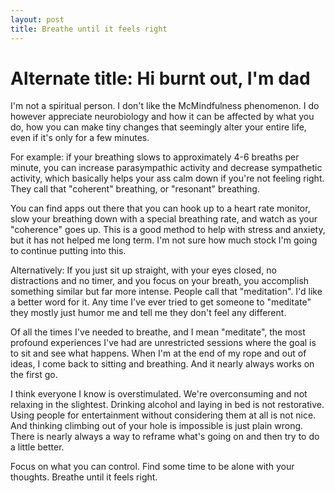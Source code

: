 ```yaml
---
layout: post
title: Breathe until it feels right
---
```


# Alternate title: Hi burnt out, I'm dad

I'm not a spiritual person. I don't like the McMindfulness phenomenon. I do however appreciate neurobiology and how it can be affected by what you do, how you can make tiny changes that seemingly alter your entire life, even if it's only for a few minutes.

For example: if your breathing slows to approximately 4-6 breaths per minute, you can increase parasympathic activity and decrease sympathetic activity, which basically helps your ass calm down if you're not feeling right. They call that "coherent" breathing, or "resonant" breathing.

You can find apps out there that you can hook up to a heart rate monitor, slow your breathing down with a special breathing rate, and watch as your "coherence" goes up. This is a good method to help with stress and anxiety, but it has not helped me long term. I'm not sure how much stock I'm going to continue putting into this.

Alternatively: If you just sit up straight, with your eyes closed, no distractions and no timer, and you focus on your breath, you accomplish something similar but far more intense. People call that "meditation". I'd like a better word for it. Any time I've ever tried to get someone to "meditate" they mostly just humor me and tell me they don't feel any different.

Of all the times I've needed to breathe, and I mean "meditate", the most profound experiences I've had are unrestricted sessions where the goal is to sit and see what happens. When I'm at the end of my rope and out of ideas, I come back to sitting and breathing. And it nearly always works on the first go.

I think everyone I know is overstimulated. We're overconsuming and not relaxing in the slightest. Drinking alcohol and laying in bed is not restorative. Using people for entertainment without considering them at all is not nice. And thinking climbing out of your hole is impossible is just plain wrong. There is nearly always a way to reframe what's going on and then try to do a little better.

Focus on what you can control. Find some time to be alone with your thoughts. Breathe until it feels right.
